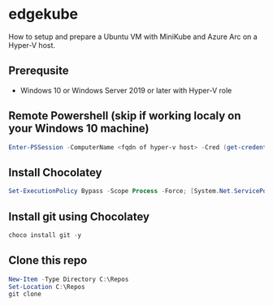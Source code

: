 # edgekube

How to setup and prepare a Ubuntu VM with MiniKube and Azure Arc on a Hyper-V host.

## Prerequsite

* Windows 10 or Windows Server 2019 or later with Hyper-V role

## Remote Powershell (skip if working localy on your Windows 10 machine)
```PowerShell
Enter-PSSession -ComputerName <fqdn of hyper-v host> -Cred (get-credential)
```

## Install Chocolatey 
```PowerShell
Set-ExecutionPolicy Bypass -Scope Process -Force; [System.Net.ServicePointManager]::SecurityProtocol = [System.Net.ServicePointManager]::SecurityProtocol -bor 3072; iex ((New-Object System.Net.WebClient).DownloadString('https://community.chocolatey.org/install.ps1'))
```

## Install git using Chocolatey
```PowerShell
choco install git -y
```

## Clone this repo
```PowerShell
New-Item -Type Directory C:\Repos
Set-Location C:\Repos
git clone 
```


